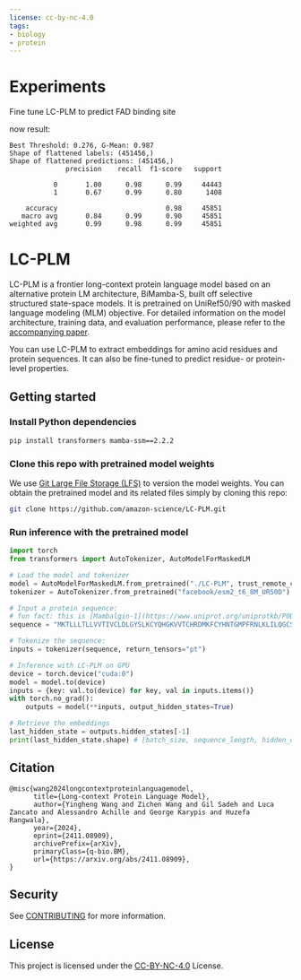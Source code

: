 ```yaml
---
license: cc-by-nc-4.0
tags:
- biology
- protein
---
```

# Experiments
Fine tune LC-PLM to predict FAD binding site

now result:
```
Best Threshold: 0.276, G-Mean: 0.987
Shape of flattened labels: (451456,)
Shape of flattened predictions: (451456,)
              precision    recall  f1-score   support

           0       1.00      0.98      0.99     44443
           1       0.67      0.99      0.80      1408

    accuracy                           0.98     45851
   macro avg       0.84      0.99      0.90     45851
weighted avg       0.99      0.98      0.99     45851
```
# LC-PLM

LC-PLM is a frontier long-context protein language model based on an alternative protein LM architecture, BiMamba-S, built off selective structured state-space models. It is pretrained on UniRef50/90 with masked language modeling (MLM) objective. For detailed information on the model architecture, training data, and evaluation performance, please refer to the [accompanying paper](https://arxiv.org/abs/2411.08909).

You can use LC-PLM to extract embeddings for amino acid residues and protein sequences. It can also be fine-tuned to predict residue- or protein- level properties. 

## Getting started

### Install Python dependencies

```bash
pip install transformers mamba-ssm==2.2.2
```
### Clone this repo with pretrained model weights

We use [Git Large File Storage (LFS)](https://git-lfs.com/) to version the model weights. You can obtain the pretrained model and its related files simply by cloning this repo: 
```bash
git clone https://github.com/amazon-science/LC-PLM.git
```

### Run inference with the pretrained model

```python
import torch
from transformers import AutoTokenizer, AutoModelForMaskedLM

# Load the model and tokenizer
model = AutoModelForMaskedLM.from_pretrained("./LC-PLM", trust_remote_code=True)
tokenizer = AutoTokenizer.from_pretrained("facebook/esm2_t6_8M_UR50D")

# Input a protein sequence:
# fun fact: this is [Mambalgin-1](https://www.uniprot.org/uniprotkb/P0DKR6/entry) from Black mamba
sequence = "MKTLLLTLLVVTIVCLDLGYSLKCYQHGKVVTCHRDMKFCYHNTGMPFRNLKLILQGCSSSCSETENNKCCSTDRCNK"

# Tokenize the sequence:
inputs = tokenizer(sequence, return_tensors="pt")

# Inference with LC-PLM on GPU
device = torch.device("cuda:0")
model = model.to(device)
inputs = {key: val.to(device) for key, val in inputs.items()}
with torch.no_grad():
    outputs = model(**inputs, output_hidden_states=True)

# Retrieve the embeddings
last_hidden_state = outputs.hidden_states[-1]
print(last_hidden_state.shape) # [batch_size, sequence_length, hidden_dim]
```
## Citation

```
@misc{wang2024longcontextproteinlanguagemodel,
      title={Long-context Protein Language Model}, 
      author={Yingheng Wang and Zichen Wang and Gil Sadeh and Luca Zancato and Alessandro Achille and George Karypis and Huzefa Rangwala},
      year={2024},
      eprint={2411.08909},
      archivePrefix={arXiv},
      primaryClass={q-bio.BM},
      url={https://arxiv.org/abs/2411.08909}, 
}
```
## Security

See [CONTRIBUTING](CONTRIBUTING.md#security-issue-notifications) for more information.

## License
This project is licensed under the [CC-BY-NC-4.0](https://creativecommons.org/licenses/by-nc/4.0/legalcode.en) License.

